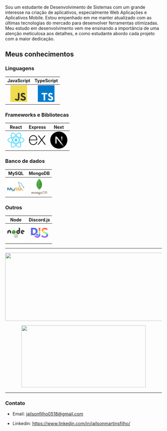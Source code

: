 <p align="left">Sou um estudante de Desenvolvimento de Sistemas com um grande interesse na criação de aplicativos, especialmente Web Aplicações e Aplicativos Mobile. 
Estou empenhado em me manter atualizado com as últimas tecnologias do mercado para desenvolver ferramentas otimizadas. 
Meu estudo em desenvolvimento vem me ensinando a importância de uma atenção meticulosa aos detalhes, e como estudante abordo cada projeto com a maior dedicação. 
</p>

## Meus conhecimentos
<div>

### Linguagens
| JavaScript | TypeScript | 
|:----------:|:----------:|
|<img src="https://github.com/devicons/devicon/blob/master/icons/javascript/javascript-original.svg" title="JavaScript" alt="JavaScript" width="55" height="55"/>|<img src="https://github.com/devicons/devicon/blob/master/icons/typescript/typescript-plain.svg" title="TypeScript" alt="TypeScript" width="55" height="55"/>|

### Frameworks e Bibliotecas
| React | Express | Next |
|:----------:|:----------:|:----------:|
|<img src="https://github.com/devicons/devicon/blob/master/icons/react/react-original.svg" title="React"  alt="React" width="55" height="55"/>|<img src="https://github.com/devicons/devicon/blob/master/icons/express/express-original.svg" title="Express"  alt="Express" width="55" height="55"/>|<img src="https://github.com/devicons/devicon/blob/master/icons/nextjs/nextjs-original.svg" title="Next"  alt="Next" width="55" height="55"/>|

### Banco de dados
| MySQL | MongoDB | 
|:------------:|:------------:|
|<img src="https://github.com/devicons/devicon/blob/master/icons/mysql/mysql-original-wordmark.svg" title="MySQL" alt="MySQL" width="55" height="55"/>|<img src="https://github.com/devicons/devicon/blob/master/icons/mongodb/mongodb-original-wordmark.svg" title="MongoDB" alt="MongoDB" width="55" height="55"/>|


### Outros

| Node | Discord.js |
|:----------:|:----------:|
|<img src="https://github.com/devicons/devicon/blob/master/icons/nodejs/nodejs-original-wordmark.svg" title="Node" alt="NodeJS" width="55" height="55"/>|<img src="https://github.com/devicons/devicon/blob/master/icons/discordjs/discordjs-original.svg" title="Discord.js" alt="Discord.js" width="55" height="55"/>|

</div>

---
<p align="center">
  <img width="800" height="220" align="center" src="https://streak-stats.demolab.com?user=jailsonmartinsfilho&theme=midnight-purple&hide_border=true&border_radius=5&card_width=800">
</p>
<p align="center">
  <img width="400" height="200" src="https://github-readme-stats.vercel.app/api/top-langs/?username=jailsonmartinsfilho&hide_border=true&size_weight=0.15&count_weight=0.5&layout=compact&theme=midnight-purple">
</p>

---

<p>
    <h3>Contato</h3>
    <ul>
        <li>Email: <a href="https://mail.google.com/mail/u/0/">jailsonfilho0518@gmail.com</a></li>
    </ul>
    <ul>
        <li>Linkedin: <a href="https://www.linkedin.com/in/jailsonmartinsfilho/">https://www.linkedin.com/in/jailsonmartinsfilho/</a></li>
    </ul>
</p>
